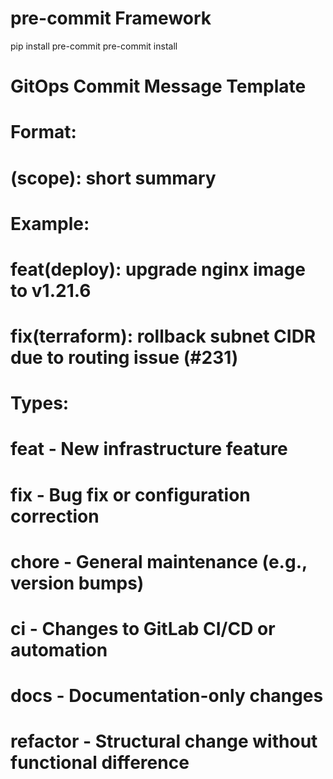 # pre-commit Framework
pip install pre-commit
pre-commit install
# GitOps Commit Message Template
#
# Format:
#   <type>(scope): short summary
#
# Example:
#   feat(deploy): upgrade nginx image to v1.21.6
#   fix(terraform): rollback subnet CIDR due to routing issue (#231)
#
# Types:
#   feat     - New infrastructure feature
#   fix      - Bug fix or configuration correction
#   chore    - General maintenance (e.g., version bumps)
#   ci       - Changes to GitLab CI/CD or automation
#   docs     - Documentation-only changes
#   refactor - Structural change without functional difference
